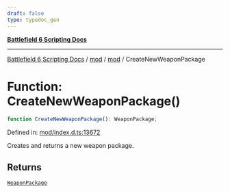 ```yaml
---
draft: false
type: typedoc_gen
---
```


[**Battlefield 6 Scripting Docs**](../../../_index.md)

***

[Battlefield 6 Scripting Docs](../../../_index.md) / [mod](../../_index.md) / [mod](../_index.md) / CreateNewWeaponPackage

# Function: CreateNewWeaponPackage()

```ts
function CreateNewWeaponPackage(): WeaponPackage;
```

Defined in: [mod/index.d.ts:13672](https://github.com/battlefield-portal-community/portal-docs/blob/6d87e21c5922a3efb03c634dbe98e5fe6e797672/generators/santiago/mod/index.d.ts#L13672)

Creates and returns a new weapon package.

## Returns

[`WeaponPackage`](../WeaponPackage/_index.md)
